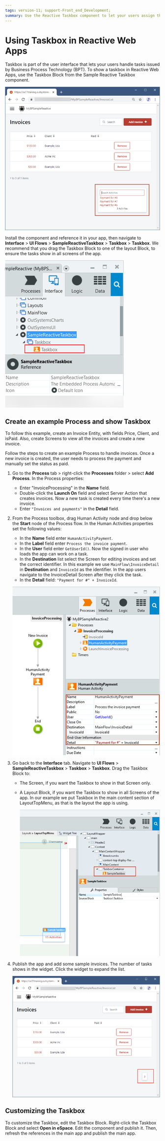 ```yaml
---
tags: version-11; support-Front_end_Development;
summary: Use the Reactive Taskbox component to let your users assign themselves tasks you design through Business Process Technology (BPT).
---
```


# Using Taskbox in Reactive Web Apps

Taskbox is part of the user interface that lets your users handle tasks issued by Business Process Technology (BPT). To show a taskbox in Reactive Web Apps, use the Taskbox Block from the Sample Reactive Taskbox component. 

![Tasks list in browser / app](<images/taskbox-browser-preview-expanded.png?width=400>)

Install the component and reference it in your app, then navigate to **Interface** > **UI Flows** > **SampleReactiveTaskbox** > **Taskbox** >  **Taskbox**. We recommend that you drag the Taskbox Block to one of the layout Block, to ensure the tasks show in all screens of the app.

![Taskbox Block in Service Studio](<images/taskbox-block-ss.png?width=300>)

## Create an example Process and show Taskbox

<div class="info" markdown="1">

To follow this example, create an Invoice Entity, with fields Price, Client, and isPaid. Also, create Screens to view all the invoices and create a new invoice.

</div>

Follow the steps to create an example Process to handle invoices. Once a new invoice is created, the user needs to process the payment and manually set the status as paid.

1. Go to the **Process** tab > right-click the **Processes** folder > select **Add Process**. In the Process properties:
    
    * Enter "InvoiceProcessing" in the **Name** field.
    * Double-click the **Launch On** field and select Server Action that creates invoices. Now a new task is created every time there's a new invoice.
    * Enter `"Invoices and payments"` in the **Detail** field.

1. From the Process toolbox, drag Human Activity node and drop below the **Start** node of the Process flow. In the Human Activities properties set the following values:

    * In the **Name** field enter `HumanActivityPayment`.
    * In the **Label** field enter `Process the invoice payment`.
    * In the **User** field enter `GetUserId()`. Now the signed in user who loads the app can work on a task.
    * In the **Destination** list select the Screen for editing invoices and set the correct identifier. In this example we use `MainFlow\InvoiceDetail` in **Destination** and `InvoiceId` as the identifier. In the app users navigate to the InvoiceDetail Screen after they click the task.
    * In the **Detail** field: `"Payment for #" + InvoiceId`.

    ![Flow in Process](<images/process-flow-ss.png?width=450>)

1. Go back to the **Interface** tab. Navigate to **UI Flows** > **SampleReactiveTaskbox** > **Taskbox** >  **Taskbox**. Drag the Taskbox Block to:

    * The Screen, if you want the Taskbox to show in that Screen only.
    * A Layout Block, if you want the Taskbox to show in all Screens of the app. In our example we put Taskbox in the main content section of LayoutTopMenu, as that is the layout the app is using.
  
        ![Taskbox Block in Service Studio](<images/taskbox-layout-placement-ss.png?width=450>)

1. Publish the app and add some sample invoices. The number of tasks shows in the widget. Click the widget to expand the list.
     
     ![Tasks count in browser / app](<images/taskbox-browser-preview-count.png?width=450>)

## Customizing the Taskbox

To customize the Taskbox, edit the Taskbox Block. Right-click the Taskbox Block and select **Open in eSpace**. Edit the component and publish it. Then, refresh the references in the main app and publish the main app.
